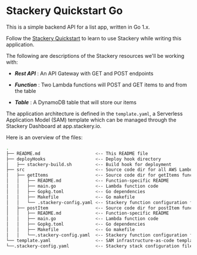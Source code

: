 # Stackery Quickstart Go

This is a simple backend API for a list app, written in Go 1.x.

Follow the [Stackery Quickstart](https://docs.stackery.io/docs/quickstart/quickstart-golang/) to learn to use Stackery while writing this application.

The following are descriptions of the Stackery resources we'll be working with:

* ___Rest API___ : An API Gateway with GET and POST endpoints

* ___Function___ : Two Lambda functions will POST and GET items to and from the table

* ___Table___ : A DynamoDB table that will store our items

The application architecture is defined in the `template.yaml`, a Serverless Application Model (SAM) template which can be managed through the Stackery Dashboard at app.stackery.io.

Here is an overview of the files:

```bash
.
├── README.md                     <-- This README file
├── deployHooks                   <-- Deploy hook directory
│   ├── stackery-build.sh         <-- Build hook for deployment
├── src                           <-- Source code dir for all AWS Lambda functions
│   ├── getItems                  <-- Source code dir for getItems function
│   │   ├── README.md             <-- Function-specific README
│   │   ├── main.go               <-- Lambda function code
│   │   ├── Gopkg.toml            <-- Go dependencies
│   │   ├── Makefile              <-- Go makefile
│   │   └── .stackery-config.yaml <-- Stackery function configuration file
│   ├── postItem                  <-- Source code dir for postItem function
│   │   ├── README.md             <-- Function-specific README
│   │   ├── main.go               <-- Lambda function code
│   │   ├── Gopkg.toml            <-- Go dependencies
│   │   ├── Makefile              <-- Go makefile
│   │   └──.stackery-config.yaml  <-- Stackery function configuration file
└── template.yaml                 <-- SAM infrastructure-as-code template
└──.stackery-config.yaml          <-- Stackery stack configuration file
```

